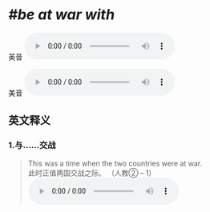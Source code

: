# ***\#be at war with*** 
英音
<audio src="./media/be at war with1.aac" controls="controls"></audio>

美音
<audio src="./media/be at war with2.aac" controls="controls"></audio>



  

英文释义
---
### 1.**与……交战**  

 > This was a time when the two countries were at war.  
 > 此时正值两国交战之际。  （人教② – 1）  
<audio src="./media/2-war.aac" controls="controls"></audio>



